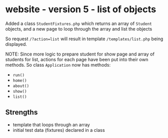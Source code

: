# website - version 5 - list of objects

Added a class `StudentFixtures.php` which returns an array of `Student` objects, and a new page to loop through the array and list the objects

So request `/?action=list` will result in template `/templates/list.php` being displayed.

NOTE: Since more logic to prepare student for show page and array of students for list, actions for each page have been put into their own methods. So class `Application` now has methods:

- `run()`
- `home()`
- `about()`
- `show()`
- `list()`

## Strengths

- template that loops through an array
- initial test data (fixtures) declared in a class
